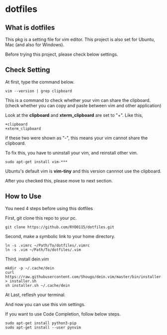 # dotfiles
## What is dotfiles
This pkg is a setting file for vim editor.
This project is also set for Ubuntu, Mac (and also for Windows).

Before trying this project, please check below settings.

## Check Setting
At first, type the command below.

	vim --version | grep clipboard

This is a command to check whether your vim can share the clipboard.
(check whether you can copy and paste between vim and other application)

Look at the **clipboard** and **xterm_clipboard** are set to "+".
Like this, 

	+clipboard
	+xterm_clipboard

if these two were shown as "-", this means your vim cannot share the clipboard.

To fix this, you have to uninstall your vim, and reinstall other vim.

	sudo apt-get install vim-***

Ubuntu's default vim is **vim-tiny** and this version cannnot use the clipboard.

After you checked this, please move to next section.

## How to Use
You need 4 steps before using this dotfiles

First, git clone this repo to your pc.

	git clone https://github.com/RYO0115/dotfiles.git

Second, make a symbolic link to your home directory.

	ln -s .vimrc ~/Path/To/dotfiles/.vimrc
	ln -s .vim ~/Path/To/dotfiles/.vim

Third, install dein.vim

	mkdir -p ~/.cache/dein
	curl https://raw.githubusercontent.com/Shougo/dein.vim/master/bin/installer.sh > installer.sh
	sh installer.sh ~/.cache/dein

At Last, reflesh your terminal.

And now you can use this vim settings.

If you want to use Code Completion, follow below steps.

	sudo apt-get install python3-pip
	sudo apt-get install --user pynvim


